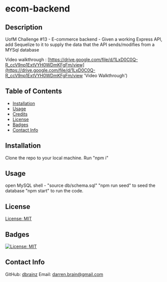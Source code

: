 # ecom-backend

  ## Description
  UofM Challenge #13 - E-commerce backend - Given a working Express API, add Sequelize to it to supply the data that the API sends/modifies from a MYSql database

  Video walkthrough : [https://drive.google.com/file/d/1LxD0C0Q-R_ccV9np1ExtVYH0WDmKFgFm/view](https://drive.google.com/file/d/1LxD0C0Q-R_ccV9np1ExtVYH0WDmKFgFm/view 'Video Walkthrough')

  ## Table of Contents
  - [Installation](#installation)
  - [Usage](#usage)
  - [Credits](#credits)
  - [License](#license)
  - [Badges](#badges)
  - [Contact Info](#contact)

  <a id="installation"></a>
  ## Installation
  Clone the repo to your local machine.
  Run "npm i"

  <a id="usage"></a>
  ## Usage
  open MySQL shell - "source db/schema.sql"
  "npm run seed" to seed the database
  "npm start" to run the code.

  <a id="license"></a>
  ## License
  [License: MIT](https://opensource.org/licenses/MIT 'MIT License')

  <a id="badges"></a>
  ## Badges
  [![License: MIT](https://img.shields.io/badge/License-MIT-yellow.svg)](https://opensource.org/licenses/MIT)

  <a id="contact"></a>
  ## Contact Info
  GitHub: [dbrainz](https://github.com/dbrainz 'GitHub profile')  Email: [darren.brain@gmail.com](mailto:darren.brain@gmail.com 'Email address')
